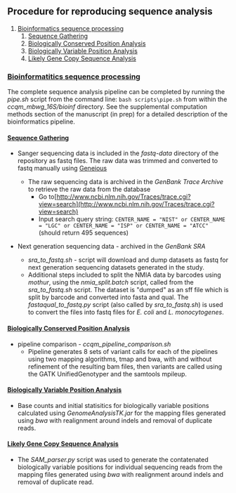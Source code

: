 ## Procedure for reproducing sequence analysis
1. [Bioinformatics sequence processing](#bsp)  
    1. [Sequence Gathering](#bdg)
	2. [Biologically Conserved Position Analysis](#bcb)
	3. [Biologically Variable Position Analysis](#bbv)
	4. [Likely Gene Copy Sequence Analysis](#bvs)

### [Bioinformatitics sequence processing](id:bsp)
The complete sequence analysis pipeline can be completed by running the *pipe.sh* script from the command line: `bash scripts\pipe.sh` from within the *ccqm_mbwg_16S/bioinf* directory. See the supplemental computation methods section of the manuscript (in prep) for a detailed description of the bioinformatics pipeline.


#### [Sequence Gathering](id:bdg)
* Sanger sequencing data is included in the *fastq-data* directory of the repository as fastq files.  The raw data was trimmed and converted to fastq manually using [Geneious](http://www.geneious.com/)
	- The raw sequencing data is archived in the _GenBank Trace Archive_  to retrieve the raw data from the database
		- Go to[http://www.ncbi.nlm.nih.gov/Traces/trace.cgi?view=search](http://www.ncbi.nlm.nih.gov/Traces/trace.cgi?view=search)  
		- Input search query string: `CENTER_NAME = "NIST" or CENTER_NAME = "LGC" or CENTER_NAME = "ISP" or CENTER_NAME = "ATCC"` (should return 495 sequences)  

* Next generation sequencing data - archived in the _GenBank SRA_   
	* *sra_to_fastq.sh* - script will download and dump datasets as fastq for next generation sequencing datasets generated in the study.
	* Additional steps included to split the NMIA data by barcodes using *mothur*, using the *nmia_split.batch* script, called from the *sra_to_fastq.sh* script.  The dataset is "dumped" as an sff file which is split by barcode and converted into fasta and qual.  The *fastaqual_to_fastq.py* script (also called by *sra_to_fastq.sh*) is used to convert the files into fastq files for *E. coli* and *L. monocytogenes*.
	
#### [Biologically Conserved Position Analysis](id:bcb)
* pipeline comparison - *ccqm_pipeline_comparison.sh*
	- Pipeline generates 8 sets of variant calls for each of the pipelines using two mapping algorithms, tmap and bwa, with and without refinement of the resulting bam files, then variants are called using the GATK UnifiedGenotyper and the samtools mpileup.
#### [Biologically Variable Position Analysis](id:bbv)
* Base counts and initial statisitics for biologically variable positions calculated using *GenomeAnalysisTK.jar* for the mapping files generated using *bwa* with realignment around indels and removal of duplicate reads.

#### [Likely Gene Copy Sequence Analysis](id:bvs)
* The *SAM_parser.py* script was used to generate the contatenated biologically variable positions for individual sequencing reads from the mapping files generated using *bwa* with realignment around indels and removal of duplicate read.

